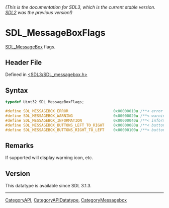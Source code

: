 ###### (This is the documentation for SDL3, which is the current stable version. [SDL2](https://wiki.libsdl.org/SDL2/) was the previous version!)
# SDL_MessageBoxFlags

[SDL_MessageBox](SDL_MessageBox) flags.

## Header File

Defined in [<SDL3/SDL_messagebox.h>](https://github.com/libsdl-org/SDL/blob/main/include/SDL3/SDL_messagebox.h)

## Syntax

```c
typedef Uint32 SDL_MessageBoxFlags;

#define SDL_MESSAGEBOX_ERROR                    0x00000010u /**< error dialog */
#define SDL_MESSAGEBOX_WARNING                  0x00000020u /**< warning dialog */
#define SDL_MESSAGEBOX_INFORMATION              0x00000040u /**< informational dialog */
#define SDL_MESSAGEBOX_BUTTONS_LEFT_TO_RIGHT    0x00000080u /**< buttons placed left to right */
#define SDL_MESSAGEBOX_BUTTONS_RIGHT_TO_LEFT    0x00000100u /**< buttons placed right to left */
```

## Remarks

If supported will display warning icon, etc.

## Version

This datatype is available since SDL 3.1.3.

----
[CategoryAPI](CategoryAPI), [CategoryAPIDatatype](CategoryAPIDatatype), [CategoryMessagebox](CategoryMessagebox)

